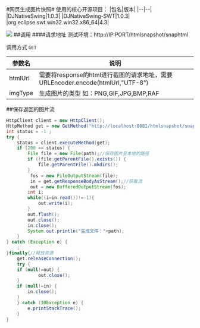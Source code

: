 #网页生成图片快照#
使用的核心开源项目：
|包名|版本|
|--|--|
|DJNativeSwing|1.0.3|
|DJNativeSwing-SWT|1.0.3|
|org.eclipse.swt.win32.win32.x86_64|4.3|

![](http://i.imgur.com/c6WnHai.png)
##调用
####请求地址
测试环境：http://IP:PORT/htmlsnapshot/snaphtml

调用方式 `GET`
 
|参数名|说明|
|----|----|
|htmlUrl|需要将response的html进行截图的请求地址，需要URLEncoder.encode(htmlUrl,"UTF-8")|
|imgType|生成图片的类型 如：PNG,GIF,JPG,BMP,RAF|
 
##保存返回的图片流
 
````java
HttpClient client = new HttpClient();
HttpMethod get = new GetMethod("http://localhost:8081/htmlsnapshot/snaphtml?htmlUrl=http%3A%2F%2Fsoa2.yundasys.com%3A8080%2Fydmobile%2Fbpsfinance%2Fzhengzhaosy%2F15346handler57090mbtmp.shtml&imgType=png");
int status = -1 ;
try {
    status = client.executeMethod(get);
    if (200 == status) {
        File file = new File(path);//保存图片至本地的路径
        if (!file.getParentFile().exists()) {
            file.getParentFile().mkdirs();
        }
         fos = new FileOutputStream(file);
         in = get.getResponseBodyAsStream();//获取流
         out = new BufferedOutputStream(fos);
        int i;
        while((i=in.read())!=-1){
            out.write(i);
        }
        out.flush();
        out.close();
        in.close();
        System.out.println("生成文件："+path);
    }
} catch (Exception e) {
    ;
}finally{//释放资源
    get.releaseConnection();
    try {
    if (null!=out) {
            out.close();
    }
    if (null!=in) {
        in.close();
    }
    } catch (IOException e) {
        e.printStackTrace();
    }
}
````
